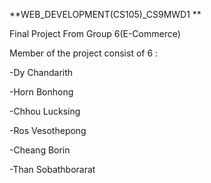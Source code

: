 **WEB_DEVELOPMENT(CS105)_CS9MWD1 **

Final Project From Group 6(E-Commerce)

Member of the project consist of 6 : 

  -Dy Chandarith
  
  -Horn Bonhong 
  
  -Chhou Lucksing
  
  -Ros Vesothepong
  
  -Cheang Borin
  
  -Than Sobathborarat
  

